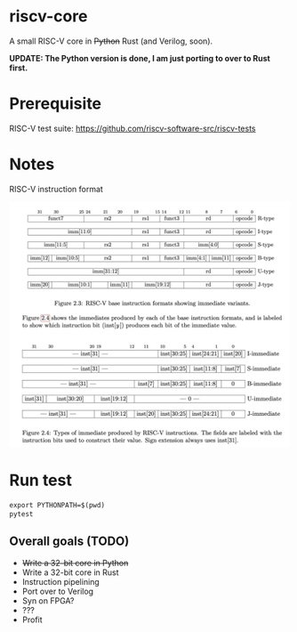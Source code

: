 # riscv-core
A small RISC-V core in ~~Python~~ Rust (and Verilog, soon).

**UPDATE: The Python version is done, I am just porting to over to Rust first.**

# Prerequisite
RISC-V test suite: https://github.com/riscv-software-src/riscv-tests

# Notes
RISC-V instruction format

![alt text](docs/riscv_instruction_decode.jpg)

# Run test
```
export PYTHONPATH=$(pwd)
pytest
```

## Overall goals (TODO)
- ~~Write a 32-bit core in Python~~
- Write a 32-bit core in Rust
- Instruction pipelining
- Port over to Verilog
- Syn on FPGA?
- ???
- Profit
